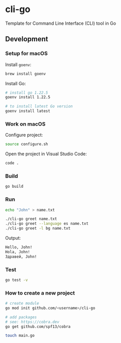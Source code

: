 # cli-go
Template for Command Line Interface (CLI) tool in Go

## Development

### Setup for macOS

Install `goenv`:

```bash
brew install goenv
```

Install Go:

```bash
# install go 1.22.5
goenv install 1.22.5

# to install latest Go version
goenv install latest
```

### Work on macOS

Configure project:

```bash
source configure.sh
```

Open the project in Visual Studio Code:

```bash
code .
```

### Build

```bash
go build
```

### Run

```bash
echo "John" > name.txt

./cli-go greet name.txt
./cli-go greet --language es name.txt
./cli-go greet -l bg name.txt
```

Output:

```bash
Hello, John!
Hola, John!
Здравей, John!
```

### Test

```bash
go test -v
```

### How to create a new project

```bash
# create module
go mod init github.com/<username>/cli-go

# add packages
# see: https://cobra.dev
go get github.com/spf13/cobra

touch main.go
```

